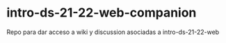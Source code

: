 # intro-ds-21-22-web-companion
Repo para dar acceso a wiki y discussion asociadas a intro-ds-21-22-web
